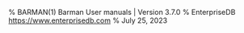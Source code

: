 % BARMAN(1) Barman User manuals | Version 3.7.0
% EnterpriseDB <https://www.enterprisedb.com>
% July 25, 2023
